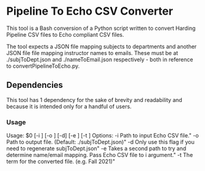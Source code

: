 # Pipeline To Echo CSV Converter
This tool is a Bash conversion of a Python script written to convert Harding Pipeline CSV files to Echo compliant CSV files.

The tool expects a JSON file mapping subjects to departments and another JSON file file mapping instructor names to emails. These must be at ./subjToDept.json and ./nameToEmail.json respectively - both in reference to convertPipelineToEcho.py.

## Dependencies
This tool has 1 dependency for the sake of brevity and readability and because it is intended only for a handful of users. 

### Usage
Usage: $0 [-i <inputPath>] [-o <outputPath>] [-d] [-e <secondInput>] [-t <term>]
	Options:
	-i <inputPath>   Path to input Echo CSV file."
	-o <outputPath>  Path to output file. (Default: ./subjToDept.json)"
	-d               Only use this flag if you need to regenerate subjToDept.json"
	-e <secondInput> Takes a second path to try and determine name/email mapping. Pass Echo CSV file to i argument."
	-t <term>        The term for the converted file. (e.g. Fall 2021)"
	
